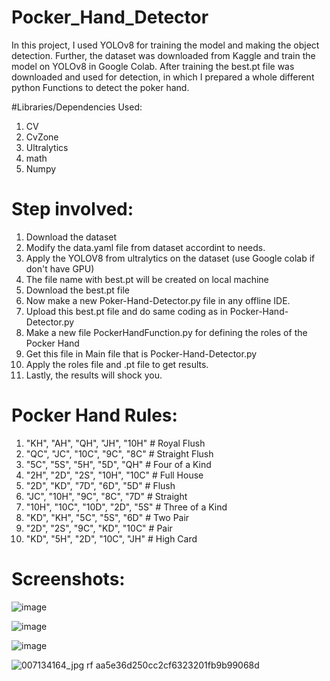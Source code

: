 # Pocker_Hand_Detector
In this project, I used YOLOv8 for training the model and making the object detection. Further, the dataset was downloaded from Kaggle and train the model on YOLOv8 in Google Colab. After training the best.pt file was downloaded and used for detection, in which I prepared a whole different python Functions to detect the poker hand.


#Libraries/Dependencies Used:


1. CV
2. CvZone
3. Ultralytics
4. math
5. Numpy


# Step involved:

1. Download the dataset
2. Modify the data.yaml file from dataset accordint to needs.
3. Apply the YOLOV8 from ultralytics on the dataset (use Google colab if don't have GPU)
4. The file name with best.pt will be created on local machine
5. Download the best.pt file
6. Now make a new Poker-Hand-Detector.py file in any offline IDE.
7. Upload this best.pt file and do same coding as in Pocker-Hand-Detector.py
8. Make a new file PockerHandFunction.py for defining the roles of the Pocker Hand
9. Get this file in Main file that is Pocker-Hand-Detector.py
10. Apply the roles file and .pt file to get results.
11. Lastly, the results will shock you.

# Pocker Hand Rules:

1. "KH", "AH", "QH", "JH", "10H"    # Royal Flush
2. "QC", "JC", "10C", "9C", "8C"    # Straight Flush
3. "5C", "5S", "5H", "5D", "QH"    # Four of a Kind
4. "2H", "2D", "2S", "10H", "10C"    # Full House
5. "2D", "KD", "7D", "6D", "5D"    # Flush
6. "JC", "10H", "9C", "8C", "7D"    # Straight
7. "10H", "10C", "10D", "2D", "5S"    # Three of a Kind
8. "KD", "KH", "5C", "5S", "6D"    # Two Pair
9. "2D", "2S", "9C", "KD", "10C"    # Pair
10. "KD", "5H", "2D", "10C", "JH"    # High Card



# Screenshots:
![image](https://github.com/whoisusmanali/Pocker_Hand_Detector_YOLOv8/assets/104086680/913c93c7-bc97-4408-a6e1-e2d59c8615e5)

![image](https://github.com/whoisusmanali/Pocker_Hand_Detector_YOLOv8/assets/104086680/351038ce-6499-4e8d-8b60-7c89a59ce0a5)

![image](https://github.com/whoisusmanali/Pocker_Hand_Detector_YOLOv8/assets/104086680/87572c14-2020-407f-9109-0ddf1e5f49aa)

![007134164_jpg rf aa5e36d250cc2cf6323201fb9b99068d](https://github.com/whoisusmanali/Pocker_Hand_Detector_YOLOv8/assets/104086680/846b8a8f-8a29-4e77-82af-8156a8dd0597)





